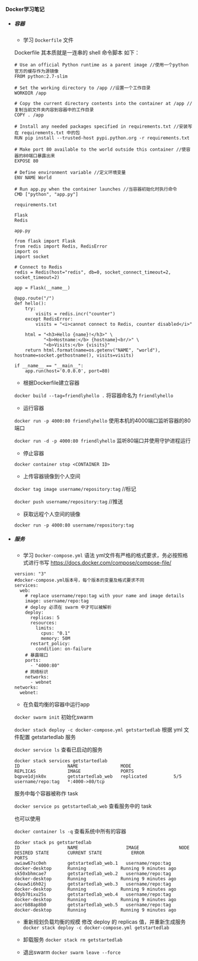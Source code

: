 #### Docker学习笔记
+ ##### 容器
   
	+ 学习 `Dockerfile` 文件

	Dockerfile 其本质就是一连串的 shell 命令脚本
	如下：
	```
	# Use an official Python runtime as a parent image //使用一个python官方的缓存作为源镜像
	FROM python:2.7-slim

	# Set the working directory to /app //设置一个工作目录
	WORKDIR /app

	# Copy the current directory contents into the container at /app //复制当前文件夹内容到容器中的工作目录
	COPY . /app

	# Install any needed packages specified in requirements.txt //安装写在 requirements.txt 中的包
	RUN pip install --trusted-host pypi.python.org -r requirements.txt

	# Make port 80 available to the world outside this container //使容器的80端口暴露出来
	EXPOSE 80

	# Define environment variable //定义环境变量
	ENV NAME World

	# Run app.py when the container launches //当容器初始化时执行命令
	CMD ["python", "app.py"]
	```

	`requirements.txt`
	```
	Flask
	Redis
	```

	`app.py`
	```
	from flask import Flask
	from redis import Redis, RedisError
	import os
	import socket

	# Connect to Redis
	redis = Redis(host="redis", db=0, socket_connect_timeout=2, socket_timeout=2)

	app = Flask(__name__)

	@app.route("/")
	def hello():
		try:
			visits = redis.incr("counter")
		except RedisError:
			visits = "<i>cannot connect to Redis, counter disabled</i>"

		html = "<h3>Hello {name}!</h3>" \
			   "<b>Hostname:</b> {hostname}<br/>" \
			   "<b>Visits:</b> {visits}"
		return html.format(name=os.getenv("NAME", "world"), hostname=socket.gethostname(), visits=visits)

	if __name__ == "__main__":
		app.run(host='0.0.0.0', port=80)
	```

	+ 根据Dockerfile建立容器

	`docker build --tag=friendlyhello .`
	将容器命名为 `friendlyhello`

	+ 运行容器
	
	`docker run -p 4000:80 friendlyhello`
	使用本机的4000端口监听容器的80端口

	`docker run -d -p 4000:80 friendlyhello`
	监听80端口并使用守护进程运行

	+ 停止容器
	
	`docker container stop <CONTAINER ID>`

	+ 上传容器镜像到个人空间
	
	`docker tag image username/repository:tag` //标记
	
	`docker push username/repository:tag` //推送

	+ 获取远程个人空间的镜像 
	
	`docker run -p 4000:80 username/repository:tag`

+ ##### 服务
   
   + 学习 `Docker-compose.yml` 语法
	yml文件有严格的格式要求，务必按照格式进行书写 https://docs.docker.com/compose/compose-file/
	```
	version: "3"
	#docker-compose.yml版本号，每个版本的变量及格式要求不同
	services:
	  web:
		# replace username/repo:tag with your name and image details
		image: username/repo:tag
		# deploy 必须在 swarm 中才可以被解析
		deploy:
		  replicas: 5
		  resources:
			limits:
			  cpus: "0.1"
			  memory: 50M
		  restart_policy:
			condition: on-failure
		# 暴露端口
		ports:
		  - "4000:80"
		# 网络标识
		networks:
		  - webnet
	networks:
	  webnet:
	```
	
   + 在负载均衡的容器中运行app
   
    `docker swarm init` 初始化swarm
    
	`docker stack deploy -c docker-compose.yml getstartedlab` 根据 yml 文件配置 getstartedlab 服务
	
	`docker service ls` 查看已启动的服务
	```
	docker stack services getstartedlab
	ID                  NAME                MODE                REPLICAS            IMAGE               PORTS
	bqpve1djnk0x        getstartedlab_web   replicated          5/5                 username/repo:tag   *:4000->80/tcp
	```
	服务中每个容器被称作 task 
	
	`docker service ps getstartedlab_web` 查看服务中的 task 
	
	也可以使用 
	
	`docker container ls -q` 查看系统中所有的容器
	
	```
	docker stack ps getstartedlab
	ID                  NAME                  IMAGE               NODE                DESIRED STATE       CURRENT STATE           ERROR               PORTS
	uwiaw67sc0eh        getstartedlab_web.1   username/repo:tag   docker-desktop      Running             Running 9 minutes ago                       
	sk50xbhmcae7        getstartedlab_web.2   username/repo:tag   docker-desktop      Running             Running 9 minutes ago                       
	c4uuw5i6h02j        getstartedlab_web.3   username/repo:tag   docker-desktop      Running             Running 9 minutes ago                       
	0dyb70ixu25s        getstartedlab_web.4   username/repo:tag   docker-desktop      Running             Running 9 minutes ago                       
	aocrb88ap8b0        getstartedlab_web.5   username/repo:tag   docker-desktop      Running             Running 9 minutes ago
	```
	
	+ 重新规划负载均衡的规模
	修改 deploy 的 replicas 值，并重新生成服务
	`docker stack deploy -c docker-compose.yml getstartedlab`
	
	+ 卸载服务
	`docker stack rm getstartedlab`
	+ 退出swarm
	`docker swarm leave --force`